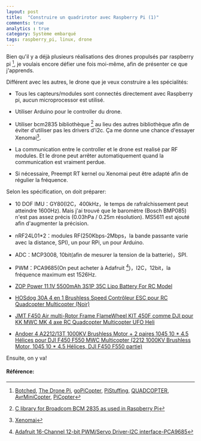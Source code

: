 ```yaml
---
layout: post
title:  "Construire un quadrirotor avec Raspberry Pi (1)"
comments: true
analytics : true
category: Système embarqué
tags: raspberry_pi, linux, drone
---
```


Bien qu'il y a déjà plusieurs réalisations des drones propulsés par raspberry pi [^1],
je voulais encore défier une fois moi-même, afin de présenter ce que j'apprends.

Différent avec les autres, le drone que je veux construire a les spécialités:
- Tous les capteurs/modules sont connectés directement avec Raspberry pi, aucun microprocessor est utilisé.

- Utiliser Arduino pour le controller du drone.

- Utiliser bcm2835 bibliothèque [^2] au lieu des autres bibliothèque afin de éviter d'utiliser pas les drivers d'i2c.
Ça me donne une chance d'essayer Xenomai[^3].

- La communication entre le controller et le drone est realisé par RF modules. 
Et le drone peut arrêter automatiquement quand la communication est vraiment perdue.

- Si nécessaire, Preempt RT kernel ou Xenomai peut être adapté afin de régulier la fréquence.


Selon les spécification, on doit préparer:

- 10 DOF IMU：GY80(I2C，400kHz，le temps de rafraîchissement peut atteindre 1600Hz). 
Mais j'ai trouvé que le baromètre (Bosch BMP085) n'est pas assez précis (0.03hPa / 0.25m résolution).
MS5611 est ajouté afin d'augmenter la précision. 

- nRF24L01*2：modules RF(250Kbps-2Mbps，la bande passante varie avec la distance, SPI), un pour RPi, un pour Arduino.

- ADC：MCP3008, 10bit(afin de mesurer la tension de la batterie)，SPI.

- PWM：PCA9685(On peut acheter à Adafruit [^4])，I2C，12bit，la fréquence maximum est 1526Hz.

- [ZOP Power 11.1V 5500mAh 3S1P 35C Lipo Battery For RC Model](https://www.amazon.fr/gp/product/B00T6ANWUU/ref=oh_aui_detailpage_o02_s00?ie=UTF8&psc=1)

- [HOSdog 30A 4 en 1 Brushless Speed Contrôleur ESC pour RC Quadcopter Multicopter (Noir)](https://www.amazon.fr/gp/product/B00RWH7CA0/ref=oh_aui_detailpage_o03_s00?ie=UTF8&psc=1)

- [JMT F450 Air multi-Rotor Frame FlameWheel KIT 450F comme DJI pour KK MWC MK 4 axe RC Quadcopter Multicopter UFO Heli](https://www.amazon.fr/gp/product/B00CCXN4HO/ref=oh_aui_detailpage_o07_s00?ie=UTF8&psc=1)

- [Andoer 4 A2212/13T 1000KV Brushless Motor + 2 paires 1045 10 * 4.5 Hélices pour DJI F450 F550 MWC Multicopter (2212 1000KV Brushless Motor, 1045 10 * 4.5 Hélices, DJI F450 F550 partie)](https://www.amazon.fr/gp/product/B00L8H95AU/ref=oh_aui_detailpage_o08_s00?ie=UTF8&psc=1)


Ensuite, on y va!

#### Référence: ####

[^1]: [Botched](http://www.botched.co.uk/), 
      [The Drone Pi](http://www.instructables.com/id/The-Drone-Pi/),
      [goPiCopter](https://github.com/idavidstory/goPiCopter), 
      [PiStuffing](http://blog.pistuffing.co.uk/),
      [QUADCOPTER](https://github.com/vjaunet/QUADCOPTER_V2), 
      [AvrMiniCopter](https://github.com/gregd72002/AvrMiniCopter-wiki/wiki),
      [PiCopter](https://www.raspberrypi.org/forums/viewtopic.php?f=37&t=35746)

[^2]: [C library for Broadcom BCM 2835 as used in Raspberry Pi](http://www.airspayce.com/mikem/bcm2835/)

[^3]: [Xenomai](https://xenomai.org/)

[^4]: [Adafruit 16-Channel 12-bit PWM/Servo Driver-I2C interface-PCA9685](https://www.adafruit.com/product/815)
